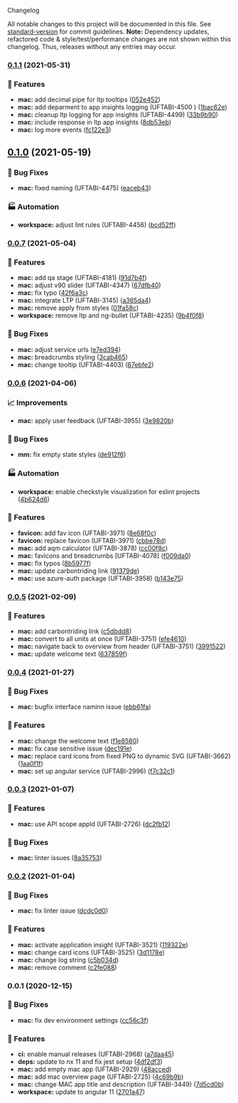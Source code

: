  Changelog

All notable changes to this project will be documented in this file. See [standard-version](https://github.com/conventional-changelog/standard-version) for commit guidelines.
**Note:** Dependency updates, refactored code & style/test/performance changes are not shown within this changelog. Thus, releases without any entries may occur.

### [0.1.1](///compare/mac-v0.1.1...mac-v0.1.0) (2021-05-31)


### 🎸 Features

* **mac:** add decimal pipe for ltp tooltips ([052e452](///commit/052e452476c73c83ba3da8ccf54fcc36ae4477a0))
* **mac:** add deparment to app insights logging (UFTABI-4500 ) ([1bac62e](///commit/1bac62e3832efa977ceadaaeabdfe934387dd0bf))
* **mac:** cleanup ltp logging for app insights (UFTABI-4499) ([33b9b90](///commit/33b9b9091d143d507d6b8ebe19df4769822d5abd))
* **mac:** include response in ltp app insights ([8db53eb](///commit/8db53eb58bd38dca5df665e9298bef190020daeb))
* **mac:** log more events ([fc122e3](///commit/fc122e36265984a7d56f13618d5b1e1d335ae90e))

## [0.1.0](///compare/mac-v0.1.0...mac-v0.0.7) (2021-05-19)


### 🐛 Bug Fixes

* **mac:** fixed naming (UFTABI-4475) ([eaceb43](///commit/eaceb432b19d29eb68ae61e2da119c1dc0190838))


### 🏭 Automation

* **workspace:** adjust lint rules (UFTABI-4456) ([bcd52ff](///commit/bcd52ffddcf2011986085d510bc54488903a90dc))

### [0.0.7](///compare/mac-v0.0.7...mac-v0.0.6) (2021-05-04)


### 🎸 Features

* **mac:** add qa stage (UFTABI-4181) ([91d7b4f](///commit/91d7b4f418308082eeeece486ec3524a974747f5))
* **mac:** adjust v90 slider (UFTABI-4347) ([67dfb40](///commit/67dfb405801c9c7c3bd153e6188990983f33f785))
* **mac:** fix typo ([42f6a3c](///commit/42f6a3ce746aba2660905de4cf2ac9ae12c7c937))
* **mac:** integrate LTP (UFTABI-3145) ([a365da4](///commit/a365da4da891ea741be5a9fc686434434e93502e))
* **mac:** remove apply from styles ([01fa58c](///commit/01fa58c924eb4852c1de03b184854f21395954bd))
* **workspace:** remove ltp and ng-bullet (UFTABI-4235) ([9b4f0f8](///commit/9b4f0f8d0bb1c50dc9e17bbe2b70a70f1b7d0abb))


### 🐛 Bug Fixes

* **mac:** adjust service urls ([e7ed394](///commit/e7ed394706c11094a9a2ab05ad139956d302b6c6))
* **mac:** breadcrumbs styling ([3cab465](///commit/3cab465c96b14a5c3808d54973cf5bdb55b80251))
* **mac:** change tooltip (UFTABI-4403) ([67ebfe2](///commit/67ebfe284ecd4b72fb51d8d5c9b1fb57de54957c))

### [0.0.6](///compare/mac-v0.0.6...mac-v0.0.5) (2021-04-06)


### 📈 Improvements

* **mac:** apply user feedback (UFTABI-3955) ([3e9820b](///commit/3e9820bc630be172546e84f1c3f0ebe6dfb48d0f))


### 🐛 Bug Fixes

* **mm:** fix empty state styles ([de912f6](///commit/de912f6b2a70e7863c94c868fd9191e4fc958d7f))


### 🏭 Automation

* **workspace:** enable checkstyle visualization for eslint projects ([4b624d6](///commit/4b624d6853b14ff247a6b1782f82c2203121996d))


### 🎸 Features

* **favicon:** add fav icon (UFTABI-3971) ([8e68f0c](///commit/8e68f0cbb74d9c7aa2fa87daa2cf564e0a51a6e8))
* **favicon:** replace favicon (UFTABI-3971) ([cbbe78d](///commit/cbbe78d4d4806398218fb2d4ab556860e0f8493c))
* **mac:** add aqm calculator (UFTABI-3878) ([cc00f8c](///commit/cc00f8c613c0752432333da0cd922b48912408b4))
* **mac:** favicons and breadcrumbs [UFTABI-4078] ([f009da0](///commit/f009da0406dc667f959e70fc30a3cdf98aa53f4a))
* **mac:** fix typos ([8b5977f](///commit/8b5977f7c5b5653f6de325e936ca7248901ce5c7))
* **mac:** update carbontriding link ([91379de](///commit/91379de0b0a78ceee5b7968c1a6a9b7157395bba))
* **mac:** use azure-auth package (UFTABI-3958) ([b143e75](///commit/b143e755bd3693c96199ff9aafbd702d85f6c6b5))

### [0.0.5](///compare/mac-v0.0.5...mac-v0.0.4) (2021-02-09)


### 🎸 Features

* **mac:** add carbontriding link ([c5dbdd8](///commit/c5dbdd8c5b88b6b16e5b80cc3bb82f939d296a46))
* **mac:** convert to all units at once (UFTABI-3751) ([efe4610](///commit/efe461030f6deb0d9944cbf3297a4ba3d4f7993b))
* **mac:** navigate back to overview from header (UFTABI-3751) ([3991522](///commit/39915220823bbcac2ac093250874c593628655c4))
* **mac:** update welcome text ([637859f](///commit/637859f9338fd2906592660bc8227dbea24da569))

### [0.0.4](///compare/mac-v0.0.4...mac-v0.0.3) (2021-01-27)


### 🐛 Bug Fixes

* **mac:** bugfix interface naminn issue ([ebb61fa](///commit/ebb61fad4621d713da2e82834d0ee490b8b8ed64))


### 🎸 Features

* **mac:** change the welcome text ([f1e8580](///commit/f1e85805323fecd2a96ec2201853c5408b465e7a))
* **mac:** fix case sensitive issue ([dec191e](///commit/dec191e290357367ee1e429db386a96b775a26ef))
* **mac:** replace card icons from fixed PNG to dynamic SVG (UFTABI-3662) ([1aa0f1f](///commit/1aa0f1f7b67995358dde071b0422ed5206383f27))
* **mac:** set up angular service (UFTABI-2996) ([f7c32c1](///commit/f7c32c185c4e08ee31f44d2504d5b3b60fedf0c8))

### [0.0.3](///compare/mac-v0.0.3...mac-v0.0.2) (2021-01-07)


### 🎸 Features

* **mac:** use API scope appId (UFTABI-2726) ([dc2fb12](///commit/dc2fb12dcf441d591856845c510cbea631076c9b))


### 🐛 Bug Fixes

* **mac:** linter issues ([8a35753](///commit/8a35753c8fd6e3839a9b78d19f9ff0f0182f31c9))

### [0.0.2](///compare/mac-v0.0.2...mac-v0.0.1) (2021-01-04)


### 🐛 Bug Fixes

* **mac:** fix linter issue ([dcdc0d0](///commit/dcdc0d037217b0298f1380f03c9b03d158a74eee))


### 🎸 Features

* **mac:** activate application insight (UFTABI-3521) ([119322e](///commit/119322ed5cc5dd108bfbd98f0e5576abebe35865))
* **mac:** change card icons (UFTABI-3525) ([3d1178e](///commit/3d1178e16efe0dcab2dc9401ed26d01217abd9b5))
* **mac:** change log string ([c5b034d](///commit/c5b034d43e46cfe492aa9f00191e0f733e7d41bd))
* **mac:** remove comment ([c2fe088](///commit/c2fe0886d197f13e0d99463590dd2cf6425a88c2))

### 0.0.1 (2020-12-15)


### 🐛 Bug Fixes

* **mac:** fix dev environment settings ([cc56c3f](///commit/cc56c3f2de445bbc84f1b56d122e369ccffef8e1))


### 🎸 Features

* **ci:** enable manual releases (UFTABI-2968) ([a7daa45](///commit/a7daa45700b798bae3340e87400c92288d4dd84b))
* **deps:** update to nx 11 and fix jest setup ([4df2df3](///commit/4df2df38f8a3fa29abae9b9f736e7d237344541b))
* **mac:** add empty mac app (UFTABI-2929) ([48acced](///commit/48acced8eecbf6aa0b4bbbe2c9a18e3f335f6a5a))
* **mac:** add mac overview page (UFTABI-2725) ([4c69b9b](///commit/4c69b9bae84d4b8968e0888d562d18ec94390fd9))
* **mac:** change MAC app title and description (UFTABI-3449) ([7d5cd0b](///commit/7d5cd0b649ff96efbe63d4f9d299d8314e485780))
* **workspace:** update to angular 11 ([2701a47](///commit/2701a47e42d4740cb0efd5671a1e3e5694d2f347))
